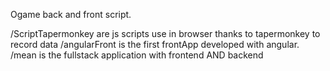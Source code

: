 Ogame back and front script.

/ScriptTapermonkey are js scripts use in browser thanks to tapermonkey to record data
/angularFront is the first frontApp developed with angular.
/mean is the fullstack application with frontend AND backend

